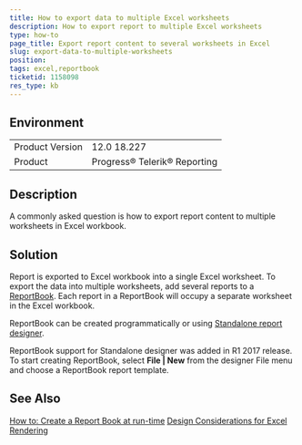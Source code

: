 ```yaml
---
title: How to export data to multiple Excel worksheets
description: How to export report to multiple Excel worksheets
type: how-to
page_title: Export report content to several worksheets in Excel
slug: export-data-to-multiple-worksheets
position: 
tags: excel,reportbook
ticketid: 1158098
res_type: kb
---
```


## Environment
<table>
	<tr>
		<td>Product Version</td>
		<td>12.0 18.227</td>
	</tr>
	<tr>
		<td>Product</td>
		<td>Progress® Telerik® Reporting </td>
	</tr>
</table>


## Description

A commonly asked question is how to export report content to multiple worksheets in Excel workbook.

## Solution

Report is exported to Excel workbook into a single Excel worksheet. To export the data into multiple worksheets, add several reports to a [ReportBook](https://docs.telerik.com/reporting/designing-reports-general-explanation).
Each report in a ReportBook will occupy a separate worksheet in the Excel workbook.

ReportBook can be created programmatically or using [Standalone report designer](https://docs.telerik.com/reporting/standalone-report-designer).

ReportBook support for Standalone designer was added in R1 2017 release. To start creating ReportBook, select **File | New** from the designer File menu and choose a ReportBook report template.

## See Also
[How to: Create a Report Book at run-time](https://docs.telerik.com/reporting/designing-reports-reportbook-creating-reportbook-run-time)
[Design Considerations for Excel Rendering](https://docs.telerik.com/reporting/designing-reports-considerations-excel)
